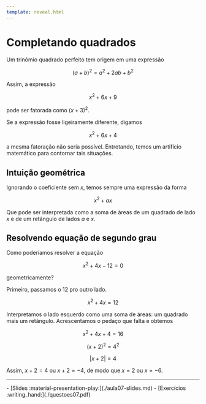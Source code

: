 ```yaml
---
template: reveal.html
---
```

# Completando quadrados

Um trinômio quadrado perfeito tem origem em uma expressão 

$$(a+b)^2 = a^2 + 2ab + b^2$$

Assim, a expressão 

$$x^2 +6x + 9$$ 

pode ser fatorada como $(x+3)^2$.

Se a expressão fosse ligeiramente diferente, digamos

$$x^2 + 6x + 4$$

a mesma fatoração não seria possível. Entretando, temos um artifício matemático para contornar tais situações.

## Intuição geométrica

Ignorando o coeficiente sem $x$, temos sempre uma expressão da forma 

$$x^2 + ax$$

Que pode ser interpretada como a soma de áreas de um quadrado de lado $x$ e de um retângulo de lados $a$ e $x$. 



## Resolvendo equação de segundo grau

Como poderíamos resolver a equação 

$$x^2 + 4x - 12 = 0$$

geometricamente?

Primeiro, passamos o 12 pro outro lado. 

$$x^2 + 4x =  12 $$

Interpretamos o lado esquerdo como uma soma de áreas: um quadrado mais um retângulo. Acrescentamos o pedaço que falta e obtemos 

$$x^2 + 4x + 4 = 16 $$

$$(x+2)^2 = 4^2$$

$$|x+2| = 4$$

Assim, $x+2 = 4$ ou $x+2 = -4$, de modo que $x=2$ ou $x=-6$.

---

<div class="grid cards" markdown>
 - [Slides :material-presentation-play:](./aula07-slides.md)
 - [Exercícios :writing_hand:](./questoes07.pdf)
</div>
